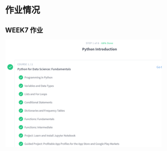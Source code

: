 # 作业情况
##  WEEK7 作业
![](https://github.com/ophwsjtu18/ohw19f/blob/master/student/wyc/homework2.png)



